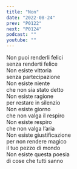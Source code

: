 ```yaml
---
title: "Non"
date: "2022-08-24"
prev: "P0122"
next: "P0124"
podcast: ""
youtube: ""
---
```


Non puoi renderli felici  
senza renderti felice  
Non esiste vittoria  
senza partecipazione  
Non esiste niente  
che non sia stato detto  
Non esiste ragione  
per restare in silenzio  
Non esiste giorno  
che non valga il respiro  
Non esiste respiro  
che non valga l’aria  
Non esiste giustificazione  
per non rendere magico  
il tuo pezzo di mondo  
Non esiste questa poesia  
di cose che tutti sanno
